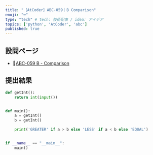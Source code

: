 ```yaml
---
title: "［AtCoder］ABC-059｜B Comparison"
emoji: "⌨️"
type: "tech" # tech: 技術記事 / idea: アイデア
topics: ['python', 'AtCoder', 'abc']
published: true
---
```


## 設問ページ

- 🔗[ABC-059 B - Comparison](https://atcoder.jp/contests/abc059/tasks/abc059_b)

## 提出結果

```python
def getInt():
    return int(input())


def main():
    a = getInt()
    b = getInt()

    print('GREATER' if a > b else 'LESS' if a < b else 'EQUAL')


if __name__ == "__main__":
    main()
```
